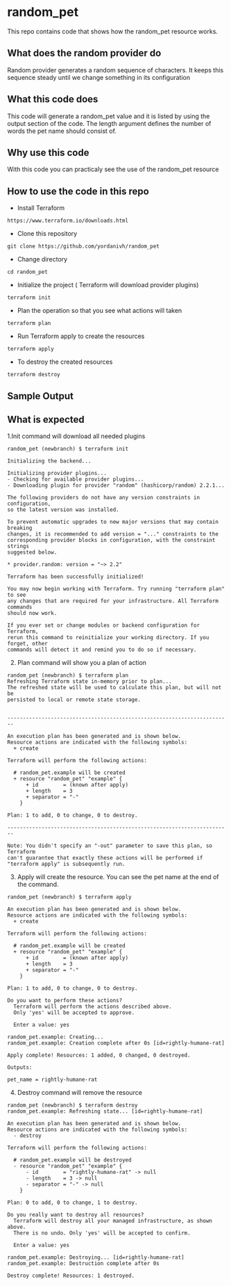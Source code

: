 # random_pet
This repo contains code that shows how the random_pet resource works.

## What does the random provider do 

Random provider generates a random sequence of characters. It keeps this sequence steady until we change something in its configuration

## What this code does

This code will generate a random_pet value and it is listed by using the output section of the code.
The length argument defines the number of words the pet name should consist of.

## Why use this code

With this code you can practicaly see the use of the random_pet resource

## How to use the code in this repo

 * Install Terraform
 ```
 https://www.terraform.io/downloads.html
 ```
 
 * Clone this repository
 ```
 git clone https://github.com/yordanivh/random_pet
 ```
 
 * Change directory
 ```
 cd random_pet
 ```
 
 * Initialize the project ( Terraform will download provider plugins)
 
 ```
 terraform init
 ```
 
 * Plan the operation so that you see what actions will taken
 
 ```
 terraform plan
 ```
 
 * Run Terraform apply to create the resources
 ```
 terraform apply
 ```

* To destroy the created resources

 ```
 terraform destroy
 ```

## Sample Output
## What is expected

1.Init command will download all needed plugins

```
random_pet (newbranch) $ terraform init

Initializing the backend...

Initializing provider plugins...
- Checking for available provider plugins...
- Downloading plugin for provider "random" (hashicorp/random) 2.2.1...

The following providers do not have any version constraints in configuration,
so the latest version was installed.

To prevent automatic upgrades to new major versions that may contain breaking
changes, it is recommended to add version = "..." constraints to the
corresponding provider blocks in configuration, with the constraint strings
suggested below.

* provider.random: version = "~> 2.2"

Terraform has been successfully initialized!

You may now begin working with Terraform. Try running "terraform plan" to see
any changes that are required for your infrastructure. All Terraform commands
should now work.

If you ever set or change modules or backend configuration for Terraform,
rerun this command to reinitialize your working directory. If you forget, other
commands will detect it and remind you to do so if necessary.
```
2. Plan command will show you a plan of action
```
random_pet (newbranch) $ terraform plan
Refreshing Terraform state in-memory prior to plan...
The refreshed state will be used to calculate this plan, but will not be
persisted to local or remote state storage.


------------------------------------------------------------------------

An execution plan has been generated and is shown below.
Resource actions are indicated with the following symbols:
  + create

Terraform will perform the following actions:

  # random_pet.example will be created
  + resource "random_pet" "example" {
      + id        = (known after apply)
      + length    = 3
      + separator = "-"
    }

Plan: 1 to add, 0 to change, 0 to destroy.

------------------------------------------------------------------------

Note: You didn't specify an "-out" parameter to save this plan, so Terraform
can't guarantee that exactly these actions will be performed if
"terraform apply" is subsequently run.
```
3. Apply will create the resource. You can see the pet name at the end of the command.

```
random_pet (newbranch) $ terraform apply

An execution plan has been generated and is shown below.
Resource actions are indicated with the following symbols:
  + create

Terraform will perform the following actions:

  # random_pet.example will be created
  + resource "random_pet" "example" {
      + id        = (known after apply)
      + length    = 3
      + separator = "-"
    }

Plan: 1 to add, 0 to change, 0 to destroy.

Do you want to perform these actions?
  Terraform will perform the actions described above.
  Only 'yes' will be accepted to approve.

  Enter a value: yes

random_pet.example: Creating...
random_pet.example: Creation complete after 0s [id=rightly-humane-rat]

Apply complete! Resources: 1 added, 0 changed, 0 destroyed.

Outputs:

pet_name = rightly-humane-rat
```
4. Destroy command will remove the resource
```
random_pet (newbranch) $ terraform destroy
random_pet.example: Refreshing state... [id=rightly-humane-rat]

An execution plan has been generated and is shown below.
Resource actions are indicated with the following symbols:
  - destroy

Terraform will perform the following actions:

  # random_pet.example will be destroyed
  - resource "random_pet" "example" {
      - id        = "rightly-humane-rat" -> null
      - length    = 3 -> null
      - separator = "-" -> null
    }

Plan: 0 to add, 0 to change, 1 to destroy.

Do you really want to destroy all resources?
  Terraform will destroy all your managed infrastructure, as shown above.
  There is no undo. Only 'yes' will be accepted to confirm.

  Enter a value: yes

random_pet.example: Destroying... [id=rightly-humane-rat]
random_pet.example: Destruction complete after 0s

Destroy complete! Resources: 1 destroyed.
```

